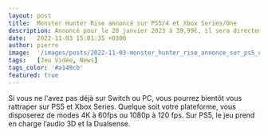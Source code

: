 ```yaml
---
layout: post
title:  Monster Hunter Rise annoncé sur PS5/4 et Xbox Series/One
description: Annoncé pour le 20 janvier 2023 à 39,99€, il sera directement intégré au Xbox Game Pass mais ne contiendra pas l'extension Sunbreak, prévue au printemps sur ces consoles.
date:   2022-11-03 15:01:35 +0300
author: pierre
image:  '/images/posts/2022-11-03-monster_hunter_rise_annonce_sur_ps5_et_xbox_series/cover.jpeg'
tags:   [Jeu Vidéo, News]
tags_color: '#a149cb'
featured: true
---
```

Si vous ne l'avez pas déjà sur Switch ou PC, vous pourrez bientôt vous rattraper sur PS5 et Xbox Series. Quelque soit votre plateforme, vous disposerez de modes 4K à 60fps ou 1080p à 120 fps. Sur PS5, le jeu prend en charge l’audio 3D et la Dualsense.